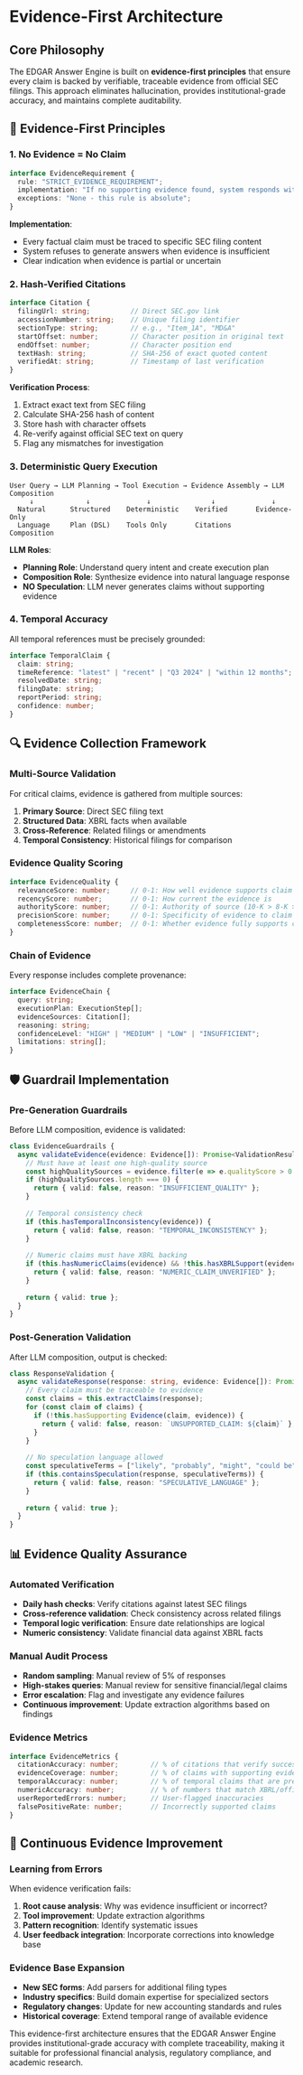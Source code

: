 # Evidence-First Architecture

## Core Philosophy

The EDGAR Answer Engine is built on **evidence-first principles** that ensure every claim is backed by verifiable, traceable evidence from official SEC filings. This approach eliminates hallucination, provides institutional-grade accuracy, and maintains complete auditability.

## 🎯 Evidence-First Principles

### 1. No Evidence = No Claim
```typescript
interface EvidenceRequirement {
  rule: "STRICT_EVIDENCE_REQUIREMENT";
  implementation: "If no supporting evidence found, system responds with 'No evidence found' rather than speculating";
  exceptions: "None - this rule is absolute";
}
```

**Implementation**: 
- Every factual claim must be traced to specific SEC filing content
- System refuses to generate answers when evidence is insufficient
- Clear indication when evidence is partial or uncertain

### 2. Hash-Verified Citations
```typescript
interface Citation {
  filingUrl: string;          // Direct SEC.gov link
  accessionNumber: string;    // Unique filing identifier
  sectionType: string;        // e.g., "Item_1A", "MD&A"
  startOffset: number;        // Character position in original text
  endOffset: number;          // Character position end
  textHash: string;           // SHA-256 of exact quoted content
  verifiedAt: string;         // Timestamp of last verification
}
```

**Verification Process**:
1. Extract exact text from SEC filing
2. Calculate SHA-256 hash of content
3. Store hash with character offsets
4. Re-verify against official SEC text on query
5. Flag any mismatches for investigation

### 3. Deterministic Query Execution
```
User Query → LLM Planning → Tool Execution → Evidence Assembly → LLM Composition
     ↓             ↓              ↓               ↓              ↓
  Natural      Structured    Deterministic    Verified       Evidence-Only
  Language     Plan (DSL)    Tools Only       Citations      Composition
```

**LLM Roles**:
- **Planning Role**: Understand query intent and create execution plan
- **Composition Role**: Synthesize evidence into natural language response
- **NO Speculation**: LLM never generates claims without supporting evidence

### 4. Temporal Accuracy
All temporal references must be precisely grounded:
```typescript
interface TemporalClaim {
  claim: string;
  timeReference: "latest" | "recent" | "Q3 2024" | "within 12 months";
  resolvedDate: string;
  filingDate: string;
  reportPeriod: string;
  confidence: number;
}
```

## 🔍 Evidence Collection Framework

### Multi-Source Validation
For critical claims, evidence is gathered from multiple sources:

1. **Primary Source**: Direct SEC filing text
2. **Structured Data**: XBRL facts when available  
3. **Cross-Reference**: Related filings or amendments
4. **Temporal Consistency**: Historical filings for comparison

### Evidence Quality Scoring
```typescript
interface EvidenceQuality {
  relevanceScore: number;     // 0-1: How well evidence supports claim
  recencyScore: number;       // 0-1: How current the evidence is
  authorityScore: number;     // 0-1: Authority of source (10-K > 8-K > press release)
  precisionScore: number;     // 0-1: Specificity of evidence to claim
  completenessScore: number;  // 0-1: Whether evidence fully supports claim
}
```

### Chain of Evidence
Every response includes complete provenance:
```typescript
interface EvidenceChain {
  query: string;
  executionPlan: ExecutionStep[];
  evidenceSources: Citation[];
  reasoning: string;
  confidenceLevel: "HIGH" | "MEDIUM" | "LOW" | "INSUFFICIENT";
  limitations: string[];
}
```

## 🛡️ Guardrail Implementation

### Pre-Generation Guardrails
Before LLM composition, evidence is validated:
```typescript
class EvidenceGuardrails {
  async validateEvidence(evidence: Evidence[]): Promise<ValidationResult> {
    // Must have at least one high-quality source
    const highQualitySources = evidence.filter(e => e.qualityScore > 0.8);
    if (highQualitySources.length === 0) {
      return { valid: false, reason: "INSUFFICIENT_QUALITY" };
    }
    
    // Temporal consistency check
    if (this.hasTemporalInconsistency(evidence)) {
      return { valid: false, reason: "TEMPORAL_INCONSISTENCY" };
    }
    
    // Numeric claims must have XBRL backing
    if (this.hasNumericClaims(evidence) && !this.hasXBRLSupport(evidence)) {
      return { valid: false, reason: "NUMERIC_CLAIM_UNVERIFIED" };
    }
    
    return { valid: true };
  }
}
```

### Post-Generation Validation
After LLM composition, output is checked:
```typescript
class ResponseValidation {
  async validateResponse(response: string, evidence: Evidence[]): Promise<ValidationResult> {
    // Every claim must be traceable to evidence
    const claims = this.extractClaims(response);
    for (const claim of claims) {
      if (!this.hasSupporting Evidence(claim, evidence)) {
        return { valid: false, reason: `UNSUPPORTED_CLAIM: ${claim}` };
      }
    }
    
    // No speculation language allowed
    const speculativeTerms = ["likely", "probably", "might", "could be", "appears to"];
    if (this.containsSpeculation(response, speculativeTerms)) {
      return { valid: false, reason: "SPECULATIVE_LANGUAGE" };
    }
    
    return { valid: true };
  }
}
```

## 📊 Evidence Quality Assurance

### Automated Verification
- **Daily hash checks**: Verify citations against latest SEC filings
- **Cross-reference validation**: Check consistency across related filings
- **Temporal logic verification**: Ensure date relationships are logical
- **Numeric consistency**: Validate financial data against XBRL facts

### Manual Audit Process
- **Random sampling**: Manual review of 5% of responses
- **High-stakes queries**: Manual review for sensitive financial/legal claims
- **Error escalation**: Flag and investigate any evidence failures
- **Continuous improvement**: Update extraction algorithms based on findings

### Evidence Metrics
```typescript
interface EvidenceMetrics {
  citationAccuracy: number;        // % of citations that verify successfully
  evidenceCoverage: number;        // % of claims with supporting evidence
  temporalAccuracy: number;        // % of temporal claims that are precise
  numericAccuracy: number;         // % of numbers that match XBRL/official sources
  userReportedErrors: number;      // User-flagged inaccuracies
  falsePositiveRate: number;       // Incorrectly supported claims
}
```

## 🔄 Continuous Evidence Improvement

### Learning from Errors
When evidence verification fails:
1. **Root cause analysis**: Why was evidence insufficient or incorrect?
2. **Tool improvement**: Update extraction algorithms
3. **Pattern recognition**: Identify systematic issues
4. **User feedback integration**: Incorporate corrections into knowledge base

### Evidence Base Expansion
- **New SEC forms**: Add parsers for additional filing types
- **Industry specifics**: Build domain expertise for specialized sectors
- **Regulatory changes**: Update for new accounting standards and rules
- **Historical coverage**: Extend temporal range of available evidence

This evidence-first architecture ensures that the EDGAR Answer Engine provides institutional-grade accuracy with complete traceability, making it suitable for professional financial analysis, regulatory compliance, and academic research.